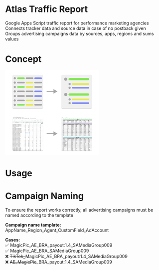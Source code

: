 # Atlas Traffic Report
Google Apps Script traffic report for performance marketing agencies<br>
Connects tracker data and source data in case of no postback given<br>
Groups advertising campaigns data by sources, apps, regions and sums values<br>

# Concept
<img src="./readme-slides/concept_description.png" style="width: 60%;"> 

# Usage


# Campaign Naming
To ensure the report works correctly, all advertising campaigns must be named according to the template

<b>Campaign name tamplate:</b>
AppName_Region_Agent_CustomField_AdAccount

<b>Cases:</b>
<br>
✅ MagicPic_AE_BRA_payout:1.4_SAMediaGroup009 <br>
✅ MagicPic_AE_BRA_SAMediaGroup009 <br>
❌ <strike>TikTok_</strike>MagicPic_AE_BRA_payout:1.4_SAMediaGroup009 <br>
❌ <strike>AE_MagicPic</strike>_BRA_payout:1.4_SAMediaGroup009 <br>
